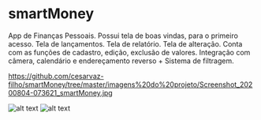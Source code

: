 # smartMoney

App de Finanças Pessoais.
Possui tela de boas vindas, para o primeiro acesso. Tela de lançamentos. Tela de relatório. Tela de alteração.
Conta com as funções de cadastro, edição, exclusão de valores. Integração com câmera, calendário e endereçamento reverso + Sistema de filtragem.

https://github.com/cesarvaz-filho/smartMoney/tree/master/imagens%20do%20projeto/Screenshot_20200804-073621_smartMoney.jpg

![alt text](https://github.com/cesarvaz-filho/smartMoney/blob/master/Screenshot_20200804-073621_smartMoney.jpg?raw=true)
![alt text](https://github.com/cesarvaz-filho/smartMoney/tree/master/imagens%20do%20projeto/Screenshot_20200804-073621_smartMoney.jpg?raw=true)
